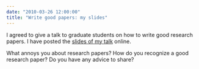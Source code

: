 ```yaml
---
date: "2010-03-26 12:00:00"
title: "Write good papers: my slides"
---
```




I agreed to give a talk to graduate students on how to write good research papers. I have posted the [slides of my talk](https://speakerdeck.com/lemire/write-good-papers) online. 

What annoys you about research papers? How do you recognize a good research paper? Do you have any advice to share? 

